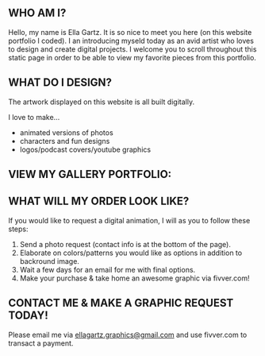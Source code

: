 ## WHO AM I?

Hello, my name is Ella Gartz. It is so nice to meet you here (on this website portfolio I coded). I an introducing myseld today as an avid artist who loves to design and create digital projects. I welcome you to scroll throughout this static page in order to be able to view my favorite pieces from this portfolio.



## WHAT DO I DESIGN?

The artwork displayed on this website is all built digitally. 

I love to make... 

- animated versions of photos
- characters and fun designs 
- logos/podcast covers/youtube graphics 



## VIEW MY GALLERY PORTFOLIO: 



## WHAT WILL MY ORDER LOOK LIKE? 

If you would like to request a digital animation, I will as you to follow these steps: 

1. Send a photo request (contact info is at the bottom of the page).  
2. Elaborate on colors/patterns you would like as options in addition to backround image. 
3. Wait a few days for an email for me with final options. 
4. Make your purchase & take home an awesome graphic via fivver.com! 



## CONTACT ME & MAKE A GRAPHIC REQUEST TODAY!

Please email me via ellagartz.graphics@gmail.com and use fivver.com to transact a payment.


